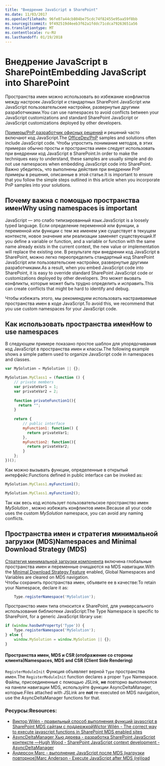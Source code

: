 ```yaml
---
title: "Внедрение JavaScript в SharePoint"
ms.date: 11/03/2017
ms.openlocfilehash: 96fe07a44cb804be75cdc74f82455e95aa59f8bb
ms.sourcegitcommit: 9f492519d4eeb3f62a1fddc71cdca79263651a56
ms.translationtype: MT
ms.contentlocale: ru-RU
ms.lasthandoff: 01/19/2018
---
```

# <a name="embedding-javascript-into-sharepoint"></a><span data-ttu-id="479da-102">Внедрение JavaScript в SharePoint</span><span class="sxs-lookup"><span data-stu-id="479da-102">Embedding JavaScript into SharePoint</span></span>

<span data-ttu-id="479da-103">Пространства имен можно использовать во избежание конфликтов между настроек JavaScript и стандартных SharePoint JavaScript или JavaScript пользовательские настройки, развернутые другими разработчиками.</span><span class="sxs-lookup"><span data-stu-id="479da-103">You can use namespaces to avoid conflicts between your JavaScript customizations and standard SharePoint JavaScript or JavaScript customizations deployed by other developers.</span></span> 

<span data-ttu-id="479da-104">[Примеры/PnP разработчик офисных решений](https://github.com/SharePoint/PnP/) и решений часто включают код JavaScript.</span><span class="sxs-lookup"><span data-stu-id="479da-104">The [OfficeDev/PnP](https://github.com/SharePoint/PnP/) samples and solutions often include JavaScript code.</span></span> <span data-ttu-id="479da-105">Чтобы упростить понимание методов, в этих примерах обычно просты и пространства имен следует использовать при внедрении код JavaScript в SharePoint.</span><span class="sxs-lookup"><span data-stu-id="479da-105">In order to make the techniques easy to understand, these samples are usually simple and do not use namespaces when embedding JavaScript code into SharePoint.</span></span> <span data-ttu-id="479da-106">Важно убедитесь, что выполнены действия при внедрении PnP примеры в решения, описанные в этой статье.</span><span class="sxs-lookup"><span data-stu-id="479da-106">It is important to ensure that you follow the simple steps outlined in this article when you incorporate PnP samples into your solutions.</span></span>

## <a name="why-using-namespaces-is-important"></a><span data-ttu-id="479da-107">Почему важна с помощью пространства имен</span><span class="sxs-lookup"><span data-stu-id="479da-107">Why using namespaces is important</span></span>
<span data-ttu-id="479da-108"><a name="sectionSection0"> </a></span><span class="sxs-lookup"><span data-stu-id="479da-108"></span></span>

<span data-ttu-id="479da-109">JavaScript — это слабо типизированный язык.</span><span class="sxs-lookup"><span data-stu-id="479da-109">JavaScript is a loosely typed language.</span></span> <span data-ttu-id="479da-110">Если определение переменной или функции, а переменной или функции с тем же именем уже существует в текущем контексте, новое значение или реализации заменяет существующий.</span><span class="sxs-lookup"><span data-stu-id="479da-110">If you define a variable or function, and a variable or function with the same name already exists in the current context, the new value or implementation will replace the existing one.</span></span>
<span data-ttu-id="479da-111">В результате при внедрении код JavaScript в SharePoint, можно легко переопределить стандартный код SharePoint JavaScript или пользовательские настройки, развернутые другими разработчиками.</span><span class="sxs-lookup"><span data-stu-id="479da-111">As a result, when you embed JavaScript code into SharePoint, it is easy to override standard SharePoint JavaScript code or customizations deployed by other developers.</span></span>
<span data-ttu-id="479da-112">Это может вызвать конфликты, которые может быть трудно определить и исправить.</span><span class="sxs-lookup"><span data-stu-id="479da-112">This can create conflicts that might be hard to identify and debug.</span></span>

<span data-ttu-id="479da-113">Чтобы избежать этого, мы рекомендуем использовать настраиваемые пространства имен в коде JavaScript.</span><span class="sxs-lookup"><span data-stu-id="479da-113">To avoid this, we recommend that you use custom namespaces for your JavaScript code.</span></span>

## <a name="how-to-use-namespaces"></a><span data-ttu-id="479da-114">Как использовать пространства имен</span><span class="sxs-lookup"><span data-stu-id="479da-114">How to use namespaces</span></span>
<span data-ttu-id="479da-115"><a name="sectionSection1"> </a></span><span class="sxs-lookup"><span data-stu-id="479da-115"></span></span>

<span data-ttu-id="479da-116">В следующем примере показано простое шаблон для упорядочивания код JavaScript в пространства имен и классы.</span><span class="sxs-lookup"><span data-stu-id="479da-116">The following example shows a simple pattern used to organize JavaScript code in namespaces and classes.</span></span>

```JavaScript
var MySolution = MySolution || {};

MySolution.MyClass1 = (function () {
    // private members
    var privateVar1 = 1;
    var privateVar2 = 2;
    
    function privateFunction1(){
      return "";
    }
    
    return {
        // public interface
        myFunction1: function() {
          return privateVar1;
        },
        myFunction2: function(){
          return privateVar2;
        }
    };
})();
```

<span data-ttu-id="479da-117">Как можно вызывать функции, определенные в открытый интерфейс:</span><span class="sxs-lookup"><span data-stu-id="479da-117">Functions defined in public interface can be invoked as:</span></span>

```JavaScript
MySolution.MyClass1.myFunction1();

MySolution.MyClass1.myFunction2();
```

<span data-ttu-id="479da-118">Так как весь код использует пользовательское пространство имен *MySolution* , можно избежать конфликтов имен.</span><span class="sxs-lookup"><span data-stu-id="479da-118">Because all your code uses the custom *MySolution* namespace, you can avoid any naming conflicts.</span></span>

## <a name="namespaces-and-minimal-download-strategy-mds"></a><span data-ttu-id="479da-119">Пространства имен и стратегия минимальной загрузки (MDS)</span><span class="sxs-lookup"><span data-stu-id="479da-119">Namespaces and Minimal Download Strategy (MDS)</span></span>

<span data-ttu-id="479da-120">[Стратегия минимальной загрузки компонента](https://msdn.microsoft.com/en-us/library/office/dn456544.aspx) включена глобальные пространства имен и переменные очищаются на MDS навигации.</span><span class="sxs-lookup"><span data-stu-id="479da-120">With the [Minimal Download Strategy Feature](https://msdn.microsoft.com/en-us/library/office/dn456544.aspx) enabled, Global Namespaces and Variables are cleared on MDS navigation.</span></span>   
<span data-ttu-id="479da-121">Чтобы сохранить пространства имен, объявите ее в качестве:</span><span class="sxs-lookup"><span data-stu-id="479da-121">To retain your Namespace, declare it as:</span></span>

```JavaScript
    Type.registerNamespace('MySolution');
```

<span data-ttu-id="479da-122">Пространство имен типа относится к SharePoint, для универсального использования библиотеки JavaScript:</span><span class="sxs-lookup"><span data-stu-id="479da-122">The Type Namespace is specific to SharePoint,  for a generic JavaScript library use:</span></span>

```JavaScript
if (window.hasOwnProperty('Type')) {
    Type.registerNamespace('MySolution');
} else {
    window.MySolution = window.MySolution || {};
}
```

#### <a name="namespaces-mds-and-csr-client-side-rendering"></a><span data-ttu-id="479da-123">Пространства имен, MDS и CSR (отображение со стороны клиента)</span><span class="sxs-lookup"><span data-stu-id="479da-123">Namespaces, MDS and CSR (Client Side Rendering)</span></span>

<span data-ttu-id="479da-124">``RegisterModuleInit`` Функция объявляет верной ``Type`` пространства имен.</span><span class="sxs-lookup"><span data-stu-id="479da-124">The ``RegisterModuleInit`` function declares a proper ``Type`` Namespace.</span></span>  
<span data-ttu-id="479da-125">Файлы, присоединенные с помощью JSLink, **не** повторно выполняются на панели навигации MDS, используйте функции AsyncDeltaManager, которые.</span><span class="sxs-lookup"><span data-stu-id="479da-125">Files attached with JSLink are **not** re-executed on MDS navigation, use the AsyncDeltaManager functions for that.</span></span>

### <a name="resources"></a><span data-ttu-id="479da-126">Ресурсы:</span><span class="sxs-lookup"><span data-stu-id="479da-126">Resources:</span></span>

* [<span data-ttu-id="479da-127">Виктор Wilén - правильный способ выполнения функций javascript в SharePoint MDS сайтам с поддержкой</span><span class="sxs-lookup"><span data-stu-id="479da-127">Wictor Wilén - The correct way to execute javascript functions in SharePoint MDS enabled sites</span></span>](http://www.wictorwilen.se/the-correct-way-to-execute-javascript-functions-in-sharepoint-2013-mds-enabled-sites)
* [<span data-ttu-id="479da-128">AsyncDeltaManager Хью дерева - разработка SharePoint JavaScript контексте —</span><span class="sxs-lookup"><span data-stu-id="479da-128">Hugh Wood - SharePoint JavaScript context development - AsyncDeltaManager</span></span>](https://rencore.com/blog/sharepoint-javascript-context-development-part-4-the-way-of-the-async-delta-manager/)
* [<span data-ttu-id="479da-129">Андерсон Marc - выполнение JavaScript после MDS (нагрузки повторное)</span><span class="sxs-lookup"><span data-stu-id="479da-129">Marc Anderson - Execute JavaScript after MDS (re)load</span></span>](http://blog.symprogress.com/2013/09/sharepoint-2013-execute-javascript-function-after-mds-load/)
